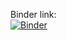Binder link:  
[![Binder](https://mybinder.org/badge_logo.svg)](https://mybinder.org/v2/gh/existential-detective/ml-exercises2/HEAD)
